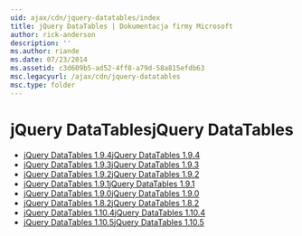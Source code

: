 ```yaml
---
uid: ajax/cdn/jquery-datatables/index
title: jQuery DataTables | Dokumentacja firmy Microsoft
author: rick-anderson
description: ''
ms.author: riande
ms.date: 07/23/2014
ms.assetid: c3d609b5-ad52-4ff8-a79d-58a815efdb63
msc.legacyurl: /ajax/cdn/jquery-datatables
msc.type: folder
---
```

<a name="jquery-datatables"></a><span data-ttu-id="53e14-102">jQuery DataTables</span><span class="sxs-lookup"><span data-stu-id="53e14-102">jQuery DataTables</span></span>
====================
- [<span data-ttu-id="53e14-103">jQuery DataTables 1.9.4</span><span class="sxs-lookup"><span data-stu-id="53e14-103">jQuery DataTables 1.9.4</span></span>](cdnjquerydatatables194.md)
- [<span data-ttu-id="53e14-104">jQuery DataTables 1.9.3</span><span class="sxs-lookup"><span data-stu-id="53e14-104">jQuery DataTables 1.9.3</span></span>](cdnjquerydatatables193.md)
- [<span data-ttu-id="53e14-105">jQuery DataTables 1.9.2</span><span class="sxs-lookup"><span data-stu-id="53e14-105">jQuery DataTables 1.9.2</span></span>](cdnjquerydatatables192.md)
- [<span data-ttu-id="53e14-106">jQuery DataTables 1.9.1</span><span class="sxs-lookup"><span data-stu-id="53e14-106">jQuery DataTables 1.9.1</span></span>](cdnjquerydatatables191.md)
- [<span data-ttu-id="53e14-107">jQuery DataTables 1.9.0</span><span class="sxs-lookup"><span data-stu-id="53e14-107">jQuery DataTables 1.9.0</span></span>](cdnjquerydatatables190.md)
- [<span data-ttu-id="53e14-108">jQuery DataTables 1.8.2</span><span class="sxs-lookup"><span data-stu-id="53e14-108">jQuery DataTables 1.8.2</span></span>](cdnjquerydatatables182.md)
- [<span data-ttu-id="53e14-109">jQuery DataTables 1.10.4</span><span class="sxs-lookup"><span data-stu-id="53e14-109">jQuery DataTables 1.10.4</span></span>](cdnjquerydatatables104.md)
- [<span data-ttu-id="53e14-110">jQuery DataTables 1.10.5</span><span class="sxs-lookup"><span data-stu-id="53e14-110">jQuery DataTables 1.10.5</span></span>](cdnjquerydatatables105.md)
